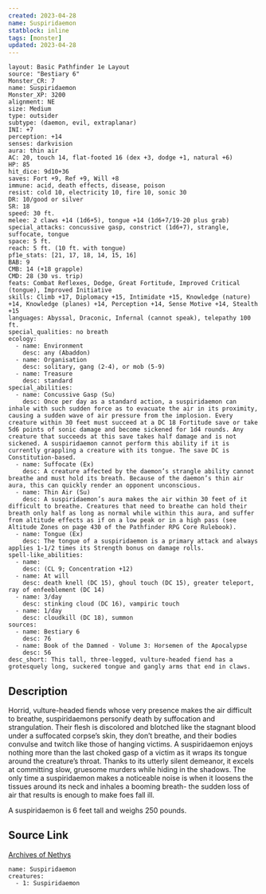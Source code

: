 ```yaml
---
created: 2023-04-28
name: Suspiridaemon
statblock: inline
tags: [monster]
updated: 2023-04-28
---
```

```statblock
layout: Basic Pathfinder 1e Layout
source: "Bestiary 6"
Monster_CR: 7
name: Suspiridaemon
Monster_XP: 3200
alignment: NE
size: Medium
type: outsider
subtype: (daemon, evil, extraplanar)
INI: +7
perception: +14
senses: darkvision
aura: thin air
AC: 20, touch 14, flat-footed 16 (dex +3, dodge +1, natural +6)
HP: 85
hit_dice: 9d10+36
saves: Fort +9, Ref +9, Will +8
immune: acid, death effects, disease, poison
resist: cold 10, electricity 10, fire 10, sonic 30
DR: 10/good or silver
SR: 18
speed: 30 ft.
melee: 2 claws +14 (1d6+5), tongue +14 (1d6+7/19-20 plus grab)
special_attacks: concussive gasp, constrict (1d6+7), strangle, suffocate, tongue
space: 5 ft.
reach: 5 ft. (10 ft. with tongue)
pf1e_stats: [21, 17, 18, 14, 15, 16]
BAB: 9
CMB: 14 (+18 grapple)
CMD: 28 (30 vs. trip)
feats: Combat Reflexes, Dodge, Great Fortitude, Improved Critical (tongue), Improved Initiative
skills: Climb +17, Diplomacy +15, Intimidate +15, Knowledge (nature) +14, Knowledge (planes) +14, Perception +14, Sense Motive +14, Stealth +15
languages: Abyssal, Draconic, Infernal (cannot speak), telepathy 100 ft.
special_qualities: no breath
ecology:
  - name: Environment
    desc: any (Abaddon)
  - name: Organisation
    desc: solitary, gang (2-4), or mob (5-9)
  - name: Treasure
    desc: standard
special_abilities:
  - name: Concussive Gasp (Su)
    desc: Once per day as a standard action, a suspiridaemon can inhale with such sudden force as to evacuate the air in its proximity, causing a sudden wave of air pressure from the implosion. Every creature within 30 feet must succeed at a DC 18 Fortitude save or take 5d6 points of sonic damage and become sickened for 1d4 rounds. Any creature that succeeds at this save takes half damage and is not sickened. A suspiridaemon cannot perform this ability if it is currently grappling a creature with its tongue. The save DC is Constitution-based.
  - name: Suffocate (Ex)
    desc: A creature affected by the daemon’s strangle ability cannot breathe and must hold its breath. Because of the daemon’s thin air aura, this can quickly render an opponent unconscious.
  - name: Thin Air (Su)
    desc: A suspiridaemon’s aura makes the air within 30 feet of it difficult to breathe. Creatures that need to breathe can hold their breath only half as long as normal while within this aura, and suffer from altitude effects as if on a low peak or in a high pass (see Altitude Zones on page 430 of the Pathfinder RPG Core Rulebook).
  - name: Tongue (Ex)
    desc: The tongue of a suspiridaemon is a primary attack and always applies 1-1/2 times its Strength bonus on damage rolls.
spell-like_abilities:
  - name:
    desc: (CL 9; Concentration +12)
  - name: At will
    desc: death knell (DC 15), ghoul touch (DC 15), greater teleport, ray of enfeeblement (DC 14)
  - name: 3/day
    desc: stinking cloud (DC 16), vampiric touch
  - name: 1/day
    desc: cloudkill (DC 18), summon
sources:
  - name: Bestiary 6
    desc: 76
  - name: Book of the Damned - Volume 3: Horsemen of the Apocalypse
    desc: 56
desc_short: This tall, three-legged, vulture-headed fiend has a grotesquely long, suckered tongue and gangly arms that end in claws.
```
## Description
Horrid, vulture-headed fiends whose very presence makes the air difficult to breathe, suspiridaemons personify death by suffocation and strangulation. Their flesh is discolored and blotched like the stagnant blood under a suffocated corpse’s skin, they don’t breathe, and their bodies convulse and twitch like those of hanging victims. A suspiridaemon enjoys nothing more than the last choked gasp of a victim as it wraps its tongue around the creature’s throat. Thanks to its utterly silent demeanor, it excels at committing slow, gruesome murders while hiding in the shadows. The only time a suspiridaemon makes a noticeable noise is when it loosens the tissues around its neck and inhales a booming breath- the sudden loss of air that results is enough to make foes fall ill. 

A suspiridaemon is 6 feet tall and weighs 250 pounds.
## Source Link
[Archives of Nethys](https://aonprd.com/MonsterDisplay.aspx?ItemName=Suspiridaemon)
```encounter-table
name: Suspiridaemon
creatures:
  - 1: Suspiridaemon
```
